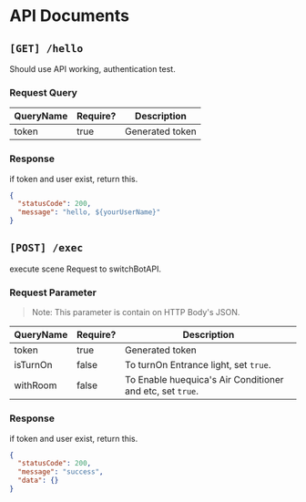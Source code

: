 # API Documents

## `[GET] /hello`

Should use API working, authentication test.

### Request Query

|QueryName|Require?|Description|
|---|---|---|
|token|true| Generated token|


### Response

if token and user exist, return this.

```json
{
  "statusCode": 200,
  "message": "hello, ${yourUserName}"
}
```


## `[POST] /exec`

execute scene Request to switchBotAPI. 

### Request Parameter

> Note: This parameter is contain on HTTP Body's JSON.

|QueryName|Require?|Description|
|---|---|---|
|token|true|Generated token|
|isTurnOn|false|To turnOn Entrance light, set `true`.|
|withRoom|false|To Enable huequica's Air Conditioner and etc, set `true`.|


### Response

if token and user exist, return this.  

```json
{
  "statusCode": 200,
  "message": "success",
  "data": {}
}
```
